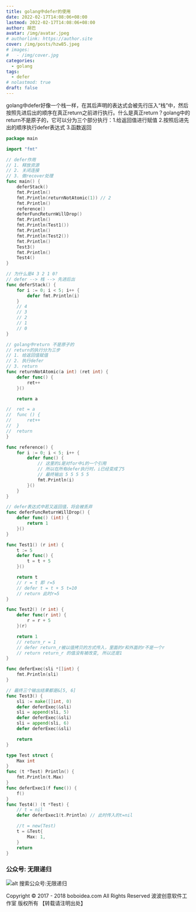 ```yaml
---
title: golang中defer的使用
date: 2022-02-17T14:08:06+08:00
lastmod: 2022-02-17T14:08:06+08:00
author: 胡巴
avatar: /img/avatar.jpeg
# authorlink: https://author.site
cover: /img/posts/hzw85.jpeg
# images:
#   - /img/cover.jpg
categories:
  - golang
tags:
  - defer
# nolastmod: true
draft: false
---
```


golang中defer好像一个栈一样，在其后声明的表达式会被先行压入“栈”中，然后按照先进后出的顺序在真正return之前进行执行。什么是真正return？golang中的return不是原子的，它可以分为三个部分执行：1.给返回值进行赋值 2.按照后进先出的顺序执行defer表达式 3.函数返回

<!--more-->

```go
package main

import "fmt"

// defer作用
// 1. 释放资源
// 2. 关闭连接
// 3. 做recover处理
func main() {
	deferStack()
	fmt.Println()
	fmt.Println(returnNotAtomic(1)) // 2
	fmt.Println()
	reference()
	deferFuncReturnWillDrop()
	fmt.Println()
	fmt.Println(Test1())
	fmt.Println()
	fmt.Println(Test2())
	fmt.Println()
	Test3()
	fmt.Println()
	Test4()
}

// 为什么是4 3 2 1 0?
// defer --> 栈 --> 先进后出
func deferStack() {
	for i := 0; i < 5; i++ {
		defer fmt.Println(i)
	}
	// 4
	// 3
	// 2
	// 1
	// 0
}

// golang中return 不是原子的
// return的执行分为三步
// 1. 给返回值赋值
// 2. 执行defer
// 3. return
func returnNotAtomic(a int) (ret int) {
	defer func() {
		ret++
	}()

	return a

//	ret = a
//	func () {
//		ret++
//	}
//	return
}

func reference() {
	for i := 0; i < 5; i++ {
		defer func() {
			// 这里的i是对for中i的一个引用
			// 所以在所有defer执行时，i已经变成了5
			// 最终输出 5 5 5 5 5
			fmt.Println(i)
		}()
	}
}

// defer表达式中若又返回值，将会被丢弃
func deferFuncReturnWillDrop() {
	defer func() (int) {
		return 1
	}()
}

func Test1() (r int) {
	t := 5
	defer func() {
		t = t + 5
	}()

	return t
	// r = t 即 r=5
	// defer t = t + 5 t=10
	// return 此时r=5
}

func Test2() (r int) {
	defer func(r int) {
		r = r + 5
	}(r)

	return 1
	// return_r = 1
	// defer return_r被以值拷贝的方式传入，里面的r和外面的r不是一个r
	// return return_r 的值没有被改变, 所以还是1
}

func deferExec(sli *[]int) {
	fmt.Println(sli)
}

// 最终三个输出结果都是&[5, 6]
func Test3() {
	sli := make([]int, 0)
	defer deferExec(&sli)
	sli = append(sli, 5)
	defer deferExec(&sli)
	sli = append(sli, 6)
	defer deferExec(&sli)

	return
}

type Test struct {
	Max int
}
func (t *Test) Println() {
	fmt.Println(t.Max)
}
func deferExec1(f func()) {
	f()
}
func Test4() (t *Test) {
	// t = nil
	defer deferExec1(t.Println) // 此时传入的t=nil

	//t = new(Test)
	t = &Test{
		Max: 1,
	}
	return
}
```

<!--qr_code-->

### 公众号: 无限递归

![alt 搜索公众号:无限递归](/img/gongzhonghao.jpeg "无限递归")

<!--declare-declare-->

Copyright &copy; 2017 - 2018 boboidea.com All Rights Reserved 波波创意软件工作室 版权所有 【转载请注明出处】
